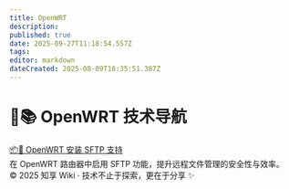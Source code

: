 ```yaml
---
title: OpenWRT
description: 
published: true
date: 2025-09-27T11:18:54.557Z
tags: 
editor: markdown
dateCreated: 2025-08-09T18:35:51.387Z
---
```


<h1>📡📚 OpenWRT 技术导航</h1>

<div class="link-card-container">
  <div class="link-card">
    <a href="/zh/OpenWRT/OpenWRT安装SFTP">📦🔐 OpenWRT 安装 SFTP 支持</a>
    <div class="card-desc">在 OpenWRT 路由器中启用 SFTP 功能，提升远程文件管理的安全性与效率。</div>
  </div>
</div>

<footer>© 2025 知享 Wiki · 技术不止于探索，更在于分享 ✨</footer>
